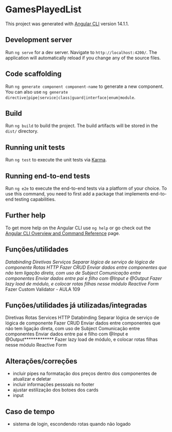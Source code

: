 # GamesPlayedList

This project was generated with [Angular CLI](https://github.com/angular/angular-cli) version 14.1.1.

## Development server

Run `ng serve` for a dev server. Navigate to `http://localhost:4200/`. The application will automatically reload if you change any of the source files.

## Code scaffolding

Run `ng generate component component-name` to generate a new component. You can also use `ng generate directive|pipe|service|class|guard|interface|enum|module`.

## Build

Run `ng build` to build the project. The build artifacts will be stored in the `dist/` directory.

## Running unit tests

Run `ng test` to execute the unit tests via [Karma](https://karma-runner.github.io).

## Running end-to-end tests

Run `ng e2e` to execute the end-to-end tests via a platform of your choice. To use this command, you need to first add a package that implements end-to-end testing capabilities.

## Further help

To get more help on the Angular CLI use `ng help` or go check out the [Angular CLI Overview and Command Reference](https://angular.io/cli) page.

## Funções/utilidades

_Databinding_
_Diretivas_
_Serviços_
_Separar lógica de serviço de lógica de componente_
_Rotas_
_HTTP_
_Fazer CRUD_
_Enviar dados entre componentes que não tem ligação direta, com uso de Subject_
_Comunicação entre componentes_
_Enviar dados entre pai e filho com @Input e @Output_
_Fazer lazy load de módulo, e colocar rotas filhas nesse módulo_
_Reactive Form_
Fazer Custom Validator - AULA 109

## Funções/utilidades já utilizadas/integradas

Diretivas
Rotas
Services
HTTP
Databinding
Separar lógica de serviço de lógica de componente
Fazer CRUD
Enviar dados entre componentes que não tem ligação direta, com uso de Subject
Comunicação entre componentes
Enviar dados entre pai e filho com @Input e @Output**\*\*\*\***\***\*\*\*\***
Fazer lazy load de módulo, e colocar rotas filhas nesse módulo
Reactive Form

## Alterações/correções

- incluir pipes na formatação dos preços dentro dos componentes de atualizar e deletar
- incluir informações pessoais no footer
- ajustar estilização dos botoes dos cards
- input

## Caso de tempo

- sistema de login, escondendo rotas quando não logado
